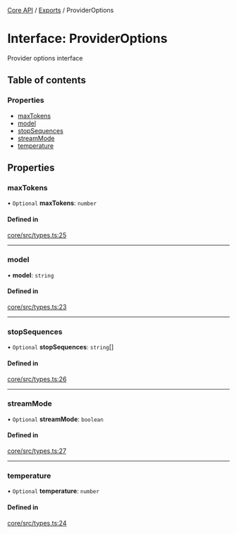 <!-- 
 ⚠️  AUTO-GENERATED FILE - DO NOT EDIT MANUALLY
 This file is automatically generated by scripts/docs-generator.js
 To make changes, edit the source TypeScript files or update the generator script
-->

[Core API](../../) / [Exports](../modules) / ProviderOptions

# Interface: ProviderOptions

Provider options interface

## Table of contents

### Properties

- [maxTokens](ProviderOptions#maxtokens)
- [model](ProviderOptions#model)
- [stopSequences](ProviderOptions#stopsequences)
- [streamMode](ProviderOptions#streammode)
- [temperature](ProviderOptions#temperature)

## Properties

### maxTokens

• `Optional` **maxTokens**: `number`

#### Defined in

[core/src/types.ts:25](https://github.com/woojubb/robota/blob/4f21f71cc775c491f2f7e354b7e5fc2c2396f413/packages/core/src/types.ts#L25)

___

### model

• **model**: `string`

#### Defined in

[core/src/types.ts:23](https://github.com/woojubb/robota/blob/4f21f71cc775c491f2f7e354b7e5fc2c2396f413/packages/core/src/types.ts#L23)

___

### stopSequences

• `Optional` **stopSequences**: `string`[]

#### Defined in

[core/src/types.ts:26](https://github.com/woojubb/robota/blob/4f21f71cc775c491f2f7e354b7e5fc2c2396f413/packages/core/src/types.ts#L26)

___

### streamMode

• `Optional` **streamMode**: `boolean`

#### Defined in

[core/src/types.ts:27](https://github.com/woojubb/robota/blob/4f21f71cc775c491f2f7e354b7e5fc2c2396f413/packages/core/src/types.ts#L27)

___

### temperature

• `Optional` **temperature**: `number`

#### Defined in

[core/src/types.ts:24](https://github.com/woojubb/robota/blob/4f21f71cc775c491f2f7e354b7e5fc2c2396f413/packages/core/src/types.ts#L24)
